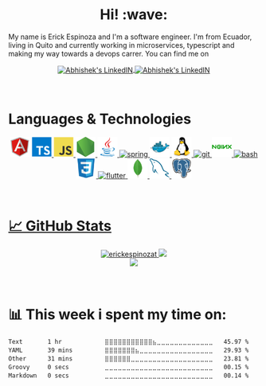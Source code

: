 <h1 align='center'> Hi! :wave:</h1>

My name is Erick Espinoza and I'm a software engineer. I'm from Ecuador, living in Quito and currently working in microservices, typescript and making my way towards a devops carrer. You can find me on <a href="https://www.linkedin.com/in/erickespinozat/">


<div align="center">
  <a href="https://www.linkedin.com/in/erickespinozat">
    <img align="center" alt="Abhishek's LinkedIN"  width="40" height="40" src="https://raw.githubusercontent.com/peterthehan/peterthehan/master/assets/linkedin.svg" />
  </a>
  <a href="https://t.me/erickespinozat">
    <img align="center" alt="Abhishek's LinkedIN"  width="40" height="40" src="https://upload.wikimedia.org/wikipedia/commons/8/82/Telegram_logo.svg" />
  </a>
</div>

<br>
<br>

# Languages & Technologies

<div align="center">
<img src="https://raw.githubusercontent.com/devicons/devicon/master/icons/angularjs/angularjs-original.svg" alt="angularjs" width="40" height="40"/> </a> <a href="https://www.jenkins.io" target="_blank"> 
<img src="https://raw.githubusercontent.com/devicons/devicon/master/icons/typescript/typescript-original.svg" alt="typescript" width="40" height="40"/> </a> <a href="https://www.jenkins.io" target="_blank"> 
<img src="https://raw.githubusercontent.com/devicons/devicon/master/icons/javascript/javascript-original.svg" alt="javascript" width="40" height="40"/> </a> <a href="https://www.jenkins.io" target="_blank"> 
<img src="https://raw.githubusercontent.com/devicons/devicon/master/icons/nodejs/nodejs-original.svg" alt="nodejs" width="40" height="40"/> </a> <a href="https://www.postgresql.org" target="_blank"> 
<img src="https://raw.githubusercontent.com/devicons/devicon/master/icons/java/java-original.svg" alt="java" width="40" height="40"/> </a> <a href="https://developer.mozilla.org/en-US/docs/Web/JavaScript" target="_blank"> 
<img src="https://www.vectorlogo.zone/logos/springio/springio-icon.svg" alt="spring" width="40" height="40"/> </a> <a href="https://vuejs.org/" target="_blank"> 
<img src="https://raw.githubusercontent.com/devicons/devicon/master/icons/docker/docker-original.svg" alt="docker" width="40" height="40"/> </a> <a href="https://firebase.google.com/" target="_blank"> 
<img src="https://raw.githubusercontent.com/devicons/devicon/master/icons/linux/linux-original.svg" alt="linux" width="40" height="40"/> </a> <a href="https://www.mongodb.com/" target="_blank"> 
<a href="https://www.gnu.org/software/bash/" target="_blank"> 
<img src="https://www.vectorlogo.zone/logos/git-scm/git-scm-icon.svg" alt="git" width="40" height="40"/> </a> <a href="https://golang.org" target="_blank"> 
<img src="https://raw.githubusercontent.com/devicons/devicon/master/icons/nginx/nginx-original.svg" alt="nginx" width="40" height="40"/> </a> <a href="https://nodejs.org" target="_blank"> 
<img src="https://www.vectorlogo.zone/logos/gnu_bash/gnu_bash-icon.svg" alt="bash" width="40" height="40"/> </a> <a href="https://www.cprogramming.com/" target="_blank"> 
<img src="https://raw.githubusercontent.com/devicons/devicon/master/icons/css3/css3-original.svg" alt="css3" width="40" height="40"/> </a> <a href="https://www.docker.com/" target="_blank"> 
<img src="https://www.vectorlogo.zone/logos/flutterio/flutterio-icon.svg" alt="flutter" width="40" height="40"/> </a> <a href="https://git-scm.com/" target="_blank"> 
<img src="https://raw.githubusercontent.com/devicons/devicon/master/icons/mongodb/mongodb-original.svg" alt="mongodb" width="40" height="40"/> </a> <a href="https://www.mysql.com/" target="_blank"> 
<img src="https://raw.githubusercontent.com/devicons/devicon/master/icons/mysql/mysql-original.svg" alt="mysql" width="40" height="40"/> </a> <a href="https://www.nginx.com" target="_blank"> 
<img src="https://raw.githubusercontent.com/devicons/devicon/master/icons/postgresql/postgresql-original.svg" alt="postgresql" width="40" height="40"/> </a> <a href="https://www.python.org" target="_blank"> 
</div>

<br>
<br>

# &#x1f4c8; GitHub Stats

<div align="center">
  <a href="https://github.com/erickespinozat/erickespinozat">
    <img height="160vh"src="https://github-readme-stats.vercel.app/api?username=erickespinozat&show_icons=true&count_private=true&theme=dark" alt="erickespinozat" />
  </a>
  <a href="https://github.com/erickespinozat/erickespinozat">
    <img height="160vh" src="https://github-readme-stats.vercel.app/api/top-langs/?username=erickespinozat&hide=makefile,php,tex&title_color=ffffff&text_color=c9cacc&icon_color=2bbc8a&bg_color=1d1f21&langs_count=4&layout=compact" />
  </a>  
</div>

<div align="center">
  <a href="https://github.com/erickespinozat">
    <img src="https://github-readme-streak-stats.herokuapp.com/?user=erickespinozat&theme=dark&count_private=true"/>
  </a>
</div>

<br>
<br>

[3]: https://www.linkedin.com/in/erickespinozat/

# 📊 This week i spent my time on:

<!--START_SECTION:waka-->

```txt
Text       1 hr            ⣿⣿⣿⣿⣿⣿⣿⣿⣿⣿⣿⣦⣀⣀⣀⣀⣀⣀⣀⣀⣀⣀⣀⣀⣀   45.97 %
YAML       39 mins         ⣿⣿⣿⣿⣿⣿⣿⣦⣀⣀⣀⣀⣀⣀⣀⣀⣀⣀⣀⣀⣀⣀⣀⣀⣀   29.93 %
Other      31 mins         ⣿⣿⣿⣿⣿⣿⣀⣀⣀⣀⣀⣀⣀⣀⣀⣀⣀⣀⣀⣀⣀⣀⣀⣀⣀   23.81 %
Groovy     0 secs          ⣀⣀⣀⣀⣀⣀⣀⣀⣀⣀⣀⣀⣀⣀⣀⣀⣀⣀⣀⣀⣀⣀⣀⣀⣀   00.15 %
Markdown   0 secs          ⣀⣀⣀⣀⣀⣀⣀⣀⣀⣀⣀⣀⣀⣀⣀⣀⣀⣀⣀⣀⣀⣀⣀⣀⣀   00.14 %
```

<!--END_SECTION:waka-->
